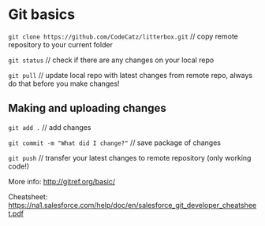# Git basics

`git clone https://github.com/CodeCatz/litterbox.git` // copy remote repository to your current folder 

`git status` // check if there are any changes on your local repo

`git pull` // update local repo with latest changes from remote repo, always do that before you make changes!

## Making and uploading changes

`git add .` // add changes

`git commit -m "What did I change?"` // save package of changes

`git push` // transfer your latest changes to remote repository (only working code!)

More info: http://gitref.org/basic/

Cheatsheet: https://na1.salesforce.com/help/doc/en/salesforce_git_developer_cheatsheet.pdf